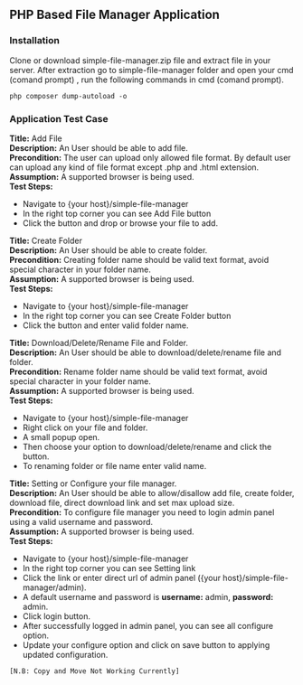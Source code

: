 ## PHP Based File Manager Application
### Installation
Clone or download simple-file-manager.zip file and extract file in your server.
After extraction go to simple-file-manager folder and open your cmd (comand prompt) , run the following commands in cmd (comand prompt). 
    
    php composer dump-autoload -o
    
### Application Test Case
**Title:** Add File<br/>
**Description:** An User should be able to add file.<br/>
**Precondition:** The user can upload only allowed file format. By default user can upload any kind of file format except .php and .html extension.<br/>
**Assumption:** A supported browser is being used.<br/>
**Test Steps:**
- Navigate to {your host}/simple-file-manager
- In the right top corner you can see Add File button
- Click the button and drop or browse your file to add.

**Title:** Create Folder<br/>
**Description:** An User should be able to create folder.<br/>
**Precondition:** Creating folder name should be valid text format, avoid special character in your folder name.<br/>
**Assumption:** A supported browser is being used.<br/>
**Test Steps:**
- Navigate to {your host}/simple-file-manager
- In the right top corner you can see Create Folder button
- Click the button and enter valid folder name.

**Title:** Download/Delete/Rename File and Folder.<br/>
**Description:** An User should be able to download/delete/rename file and folder.<br/>
**Precondition:** Rename folder name should be valid text format, avoid special character in your folder name.<br/>
**Assumption:** A supported browser is being used.<br/>
**Test Steps:**
- Navigate to {your host}/simple-file-manager
- Right click on your file and folder.
- A small popup open. 
- Then choose your option to download/delete/rename and click the button.
- To renaming folder or file name enter valid name.

**Title:** Setting or Configure your file manager.<br/>
**Description:** An User should be able to allow/disallow add file, create folder, download file, direct download link and set max upload size.<br/>
**Precondition:** To configure file manager you need to login admin panel using a valid username and password.<br/>
**Assumption:** A supported browser is being used.<br/>
**Test Steps:**
-  Navigate to {your host}/simple-file-manager
- In the right top corner you can see Setting link
- Click the link or enter direct url of admin panel ({your host}/simple-file-manager/admin).
- A default username and password is **username:** admin, **password:** admin.
- Click login button.
- After successfully logged in admin panel, you can see all configure option.
- Update your configure option and click on save button to applying updated configuration.

`[N.B: Copy and Move Not Working Currently]`


